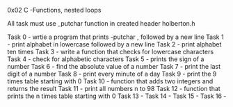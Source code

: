 0x02 C -Functions, nested loops

All task must use _putchar function in created header holberton.h

Task 0 - wrtie a program that prints -putchar , followed by a new line Task 1 - print alphabet in lowercase followed by a new line Task 2 - print alphabet ten times Task 3 - write a function that checks for lowercase characters Task 4 - check for alphabetic characters Task 5 - prints the sign of a number Task 6 - find the absolute value of a number Task 7 - print the last digit of a number Task 8 - print every minute of a day Task 9 - print the 9 times table starting with 0 Task 10 - function that adds two integers and returns the result Task 11 - print all numbers n to 98 Task 12 - function that prints the n times table starting with 0 Task 13 - Task 14 - Task 15 - Task 16 - 

